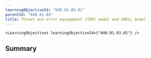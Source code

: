 ```yaml
---
learningObjectiveId: "040.01.03.01"
parentId: "040.01.03"
title: Threat and error management (TEM) model and SHELL model
---
```


```tsx eval
<LearningObjectives learningObjectiveId={"040.01.03.01"} />
```

## Summary
